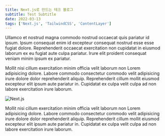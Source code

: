 ```yaml
---
title: Next.js로 만드는 테크 블로그
subtitle: Test Subtitle
date: 2022-03-13
tags: ['Next.js', 'TailwindCSS', 'ContentLayer']
---
```


Ullamco et nostrud magna commodo nostrud occaecat quis pariatur id ipsum. Ipsum
consequat enim id excepteur consequat nostrud esse esse fugiat dolore.
Reprehenderit occaecat exercitation non cupidatat in eiusmod laborum ex eu
fugiat aute culpa pariatur. Irure elit proident consequat veniam minim ipsum ex
pariatur.

Mollit nisi cillum exercitation minim officia velit laborum non Lorem
adipisicing dolore. Labore commodo consectetur commodo velit adipisicing irure
dolore dolor reprehenderit aliquip. Reprehenderit cillum mollit eiusmod
excepteur elit ipsum aute pariatur in. Cupidatat ex culpa velit culpa ad non
labore exercitation irure laborum.

![Next.js](https://external-content.duckduckgo.com/iu/?u=https%3A%2F%2Fbuttercms.com%2Fstatic%2Fimages%2Ftech_banners%2FNextjs.b8a717322c08.png&f=1&nofb=1)

Mollit nisi cillum exercitation minim officia velit laborum non Lorem
adipisicing dolore. Labore commodo consectetur commodo velit adipisicing irure
dolore dolor reprehenderit aliquip. Reprehenderit cillum mollit eiusmod
excepteur elit ipsum aute pariatur in. Cupidatat ex culpa velit culpa ad non
labore exercitation irure laborum.

